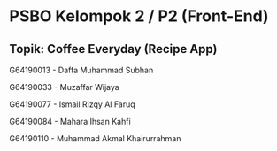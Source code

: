 # PSBO Kelompok 2 / P2 (Front-End)
## Topik:  Coffee Everyday (Recipe App)
G64190013 - Daffa Muhammad Subhan

G64190033 - Muzaffar Wijaya

G64190077 - Ismail Rizqy Al Faruq

G64190084 - Mahara Ihsan Kahfi

G64190110 - Muhammad Akmal Khairurrahman
